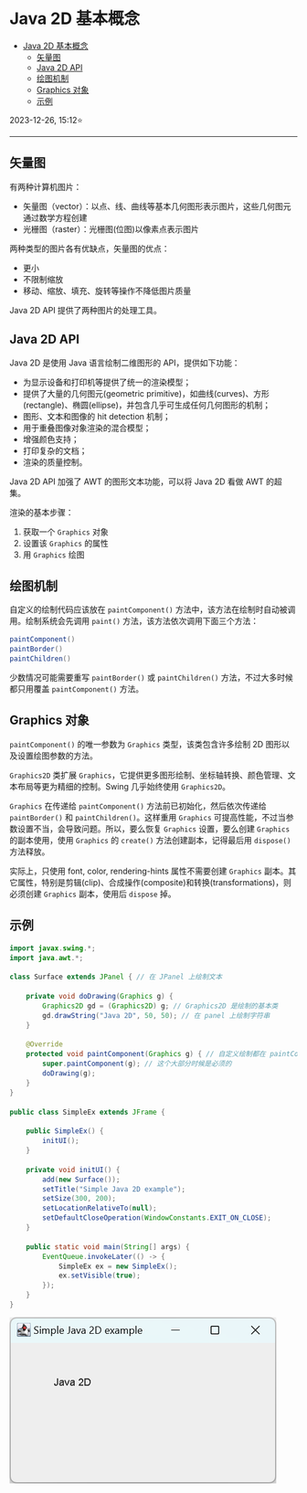 # Java 2D 基本概念

- [Java 2D 基本概念](#java-2d-基本概念)
  - [矢量图](#矢量图)
  - [Java 2D API](#java-2d-api)
  - [绘图机制](#绘图机制)
  - [Graphics 对象](#graphics-对象)
  - [示例](#示例)

2023-12-26, 15:12⭐
***

## 矢量图

有两种计算机图片：

- 矢量图（vector）：以点、线、曲线等基本几何图形表示图片，这些几何图元通过数学方程创建
- 光栅图（raster）：光栅图(位图)以像素点表示图片

两种类型的图片各有优缺点，矢量图的优点：

- 更小
- 不限制缩放
- 移动、缩放、填充、旋转等操作不降低图片质量

Java 2D API 提供了两种图片的处理工具。

## Java 2D API

Java 2D 是使用 Java 语言绘制二维图形的 API，提供如下功能：

- 为显示设备和打印机等提供了统一的渲染模型；
- 提供了大量的几何图元(geometric primitive)，如曲线(curves)、方形(rectangle)、椭圆(ellipse)，并包含几乎可生成任何几何图形的机制；
- 图形、文本和图像的 hit detection 机制；
- 用于重叠图像对象渲染的混合模型；
- 增强颜色支持；
- 打印复杂的文档；
- 渲染的质量控制。

Java 2D API 加强了 AWT 的图形文本功能，可以将 Java 2D 看做 AWT 的超集。

渲染的基本步骤：

1. 获取一个 `Graphics` 对象
2. 设置该 `Graphics` 的属性
3. 用 `Graphics` 绘图

## 绘图机制

自定义的绘制代码应该放在 `paintComponent()` 方法中，该方法在绘制时自动被调用。绘制系统会先调用 `paint()` 方法，该方法依次调用下面三个方法：

```java
paintComponent()
paintBorder()
paintChildren()
```

少数情况可能需要重写 `paintBorder()` 或 `paintChildren()` 方法，不过大多时候都只用覆盖 `paintComponent()` 方法。

## Graphics 对象

`paintComponent()` 的唯一参数为 `Graphics` 类型，该类包含许多绘制 2D 图形以及设置绘图参数的方法。

`Graphics2D` 类扩展 `Graphics`，它提供更多图形绘制、坐标轴转换、颜色管理、文本布局等更为精细的控制。Swing 几乎始终使用 `Graphics2D`。

`Graphics` 在传递给 `paintComponent()` 方法前已初始化，然后依次传递给 `paintBorder()` 和 `paintChildren()`。这样重用 `Graphics` 可提高性能，不过当参数设置不当，会导致问题。所以，要么恢复 `Graphics` 设置，要么创建 `Graphics` 的副本使用，使用 `Graphics` 的 `create()` 方法创建副本，记得最后用 `dispose()` 方法释放。

实际上，只使用 font, color, rendering-hints 属性不需要创建 `Graphics` 副本。其它属性，特别是剪辑(clip)、合成操作(composite)和转换(transformations)，则必须创建 `Graphics` 副本，使用后 `dispose` 掉。

## 示例

```java
import javax.swing.*;
import java.awt.*;

class Surface extends JPanel { // 在 JPanel 上绘制文本

    private void doDrawing(Graphics g) {
        Graphics2D gd = (Graphics2D) g; // Graphics2D 是绘制的基本类
        gd.drawString("Java 2D", 50, 50); // 在 panel 上绘制字符串
    }

    @Override
    protected void paintComponent(Graphics g) { // 自定义绘制都在 paintComponent 中
        super.paintComponent(g); // 这个大部分时候是必须的
        doDrawing(g);
    }
}

public class SimpleEx extends JFrame {

    public SimpleEx() {
        initUI();
    }

    private void initUI() {
        add(new Surface());
        setTitle("Simple Java 2D example");
        setSize(300, 200);
        setLocationRelativeTo(null);
        setDefaultCloseOperation(WindowConstants.EXIT_ON_CLOSE);
    }

    public static void main(String[] args) {
        EventQueue.invokeLater(() -> {
            SimpleEx ex = new SimpleEx();
            ex.setVisible(true);
        });
    }
}
```

![](images/2023-12-26-15-10-37.png)
